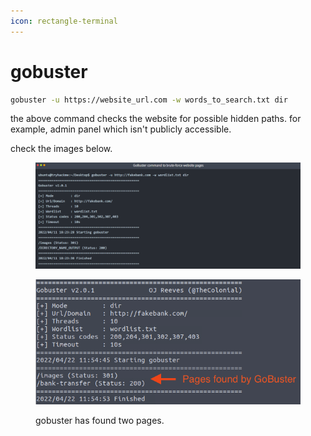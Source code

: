 ```yaml
---
icon: rectangle-terminal
---
```


# gobuster

```bash
gobuster -u https://website_url.com -w words_to_search.txt dir
```

the above command checks the website for possible hidden paths. for example, admin panel which isn't publicly accessible.

check the images below.

<figure><img src="../.gitbook/assets/image (7).png" alt=""><figcaption></figcaption></figure>

<figure><img src="../.gitbook/assets/image (8).png" alt=""><figcaption><p>gobuster has found two pages.</p></figcaption></figure>
